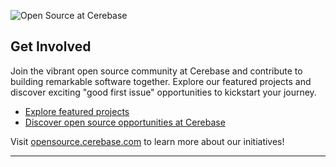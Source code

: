 ![Open Source at Cerebase](https://github.com/cerebase/.github/blob/main/images/open-at-cerebase.png) 

## Get Involved

Join the vibrant open source community at Cerebase and contribute to building remarkable software together. Explore our featured projects and discover exciting "good first issue" opportunities to kickstart your journey.

* [Explore featured projects](https://cerebase.com/open-source)
* [Discover open source opportunities at Cerebase](https://careers.cerebase.com/)

Visit [opensource.cerebase.com](https://cerebase.com/open-source) to learn more about our initiatives!

----